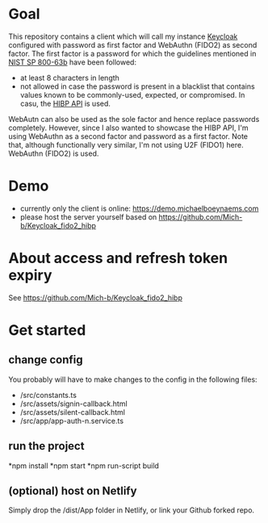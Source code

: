# Goal
This repository contains a client which will call my instance [Keycloak](https://github.com/Mich-b/Keycloak_fido2_hibp) configured with password as first factor and WebAuthn (FIDO2) as second factor. The first factor is a password for which the guidelines mentioned in [NIST SP 800-63b](https://pages.nist.gov/800-63-3/sp800-63b.html) have been followed:
* at least 8 characters in length
* not allowed in case the password is present in a blacklist that contains values known to be commonly-used, expected, or compromised. In casu, the [HIBP API](https://haveibeenpwned.com/API/v3) is used. 

WebAutn can also be used as the sole factor and hence replace passwords completely. However, since I also wanted to showcase the HIBP API, I'm  using WebAuthn as a second factor and password as a first factor. Note that, although functionally very similar, I'm not using U2F (FIDO1) here. WebAuthn (FIDO2) is used.

# Demo
- currently only the client is online: https://demo.michaelboeynaems.com
- please host the server yourself based on https://github.com/Mich-b/Keycloak_fido2_hibp

# About access and refresh token expiry
See https://github.com/Mich-b/Keycloak_fido2_hibp

# Get started
## change config
You probably will have to make changes to the config in the following files:
* /src/constants.ts
* /src/assets/signin-callback.html
* /src/assets/silent-callback.html
* /src/app/app-auth-n.service.ts

## run the project
*npm install
*npm start
*npm run-script build

## (optional) host on Netlify
Simply drop the /dist/App folder in Netlify, or link your Github forked repo. 

